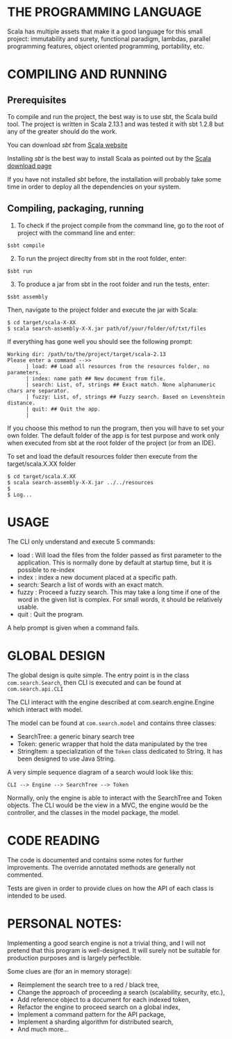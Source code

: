 # THE PROGRAMMING LANGUAGE

Scala has multiple assets that make it a good language for this small project:
immutability and surety, functional paradigm, lambdas, parallel programming features,
object oriented programming, portability, etc.


# COMPILING AND RUNNING

## Prerequisites

To compile and run the project, the best way is to use sbt, the Scala build tool.
The project is written in Scala 2.13.1 and was tested it with sbt 1.2.8 but any of
the greater should do the work.

You can download *sbt* from [Scala website](https://www.scala-sbt.org/download.html)

Installing *sbt* is the best way to install Scala as pointed out by the [Scala download
page](https://www.scala-lang.org/download/)

If you have not installed *sbt* before, the installation will probably take some time
in order to deploy all the dependencies on your system.

## Compiling, packaging, running

1. To check if the project compile from the command line, go to the root of project
with the command line and enter:

```
$sbt compile
```

2. To run the project direclty from sbt in the root folder, enter:

```
$sbt run
```

3. To produce a jar from sbt in the root folder and run the tests, enter:

```
$sbt assembly
```

Then, navigate to the project folder and execute the jar with Scala:

```
$ cd target/scala-X-XX
$ scala search-assembly-X-X.jar path/of/your/folder/of/txt/files
```

If everything has gone well you should see the following prompt:

```
Working dir: /path/to/the/project/target/scala-2.13
Please enter a command -->>
      | load: ## Load all resources from the resources folder, no parameters.
      | index: name path ## New document from file.
      | search: List, of, strings ## Exact match. None alphanumeric chars are separator.
      | fuzzy: List, of, strings ## Fuzzy search. Based on Levenshtein distance.
      | quit: ## Quit the app.
      |
```

If you choose this method to run the program, then you will have to set your own folder.
The default folder of the app is for test purpose and work only when executed from sbt
at the root folder of the project (or from an IDE).

To set and load the default resources folder then execute from the target/scala.X.XX folder

```
$ cd target/scala.X.XX
$ scala search-assembly-X-X.jar ../../resources
$
$ Log...
``` 


# USAGE

The CLI only understand and execute 5 commands:

* load  : Will load the files from the folder passed as first parameter to the application.
          This is normally done by default at startup time, but it is possible to re-index
* index : index a new document placed at a specific path.
* search: Search a list of words with an exact match.
* fuzzy : Proceed a fuzzy search. This may take a long time if one of the word in the given
          list is complex. For small words, it should be relatively usable.
* quit  : Quit the program.

A help prompt is given when a command fails.


# GLOBAL DESIGN

The global design is quite simple. The entry point is in the class `com.search.Search`, then CLI
is executed and can be found at `com.search.api.CLI`

The CLI interact with the engine described at com.search.engine.Engine which interact with model.

The model can be found at `com.search.model` and contains three classes:
* SearchTree: a generic binary search tree
* Token: generic wrapper that hold the data manipulated by the tree
* StringItem: a specialization of the `Token` class dedicated to String. It has been designed to
use Java String.

A very simple sequence diagram of a search would look like this:

`CLI --> Engine --> SearchTree --> Token`

Normally, only the engine is able to interact with the SearchTree and Token objects. The CLI would
be the view in a MVC, the engine would be the controller, and the classes in the model package, the
model.


# CODE READING

The code is documented and contains some notes for further improvements. The override annotated
methods are generally not commented.

Tests are given in order to provide clues on how the API of each class is intended to be used.


# PERSONAL NOTES:

Implementing a good search engine is not a trivial thing, and I will not pretend that this
program is well-designed. It will surely not be suitable for production purposes and is
largely perfectible.

Some clues are (for an in memory storage):
* Reimplement the search tree to a red / black tree,
* Change the approach of proceeding a search (scalability, security, etc.),
* Add reference object to a document for each indexed token,
* Refactor the engine to proceed search on a global index,
* Implement a command pattern for the API package,
* Implement a sharding algorithm for distributed search,
* And much more...


















 

